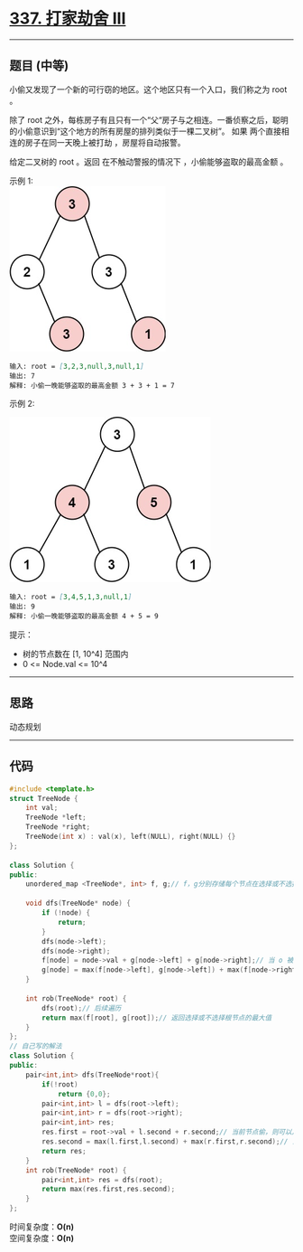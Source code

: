 # [337. 打家劫舍 III](https://leetcode.cn/problems/house-robber-iii/description/)

---

## 题目 (中等)

小偷又发现了一个新的可行窃的地区。这个地区只有一个入口，我们称之为 root 。  

除了 root 之外，每栋房子有且只有一个“父“房子与之相连。一番侦察之后，聪明的小偷意识到“这个地方的所有房屋的排列类似于一棵二叉树”。 如果 两个直接相连的房子在同一天晚上被打劫 ，房屋将自动报警。  

给定二叉树的 root 。返回 在不触动警报的情况下 ，小偷能够盗取的最高金额 。  

示例 1:  
![Alt text](https://github.com/yang-yang-o-o/CodingNotes/blob/main/Coding/asset/337_1.png)  

```markdown
输入: root = [3,2,3,null,3,null,1]
输出: 7
解释: 小偷一晚能够盗取的最高金额 3 + 3 + 1 = 7
```

示例 2:  

![Alt text](https://github.com/yang-yang-o-o/CodingNotes/blob/main/Coding/asset/337_2.png)  

```markdown
输入: root = [3,4,5,1,3,null,1]
输出: 9
解释: 小偷一晚能够盗取的最高金额 4 + 5 = 9
```

提示：

- 树的节点数在 [1, 10^4] 范围内
- 0 <= Node.val <= 10^4

---

## 思路

动态规划

---

## 代码

```C++
#include <template.h>
struct TreeNode {
    int val;
    TreeNode *left;
    TreeNode *right;
    TreeNode(int x) : val(x), left(NULL), right(NULL) {}
};

class Solution {
public:
    unordered_map <TreeNode*, int> f, g;// f，g分别存储每个节点在选择或不选择的情况下其能贡献给父节点的值

    void dfs(TreeNode* node) {
        if (!node) {
            return;
        }
        dfs(node->left);
        dfs(node->right);
        f[node] = node->val + g[node->left] + g[node->right];// 当 o 被选中时，f(o) = o + g(l) + g(r)
        g[node] = max(f[node->left], g[node->left]) + max(f[node->right], g[node->right]);// g(o) = max{f(l),g(l)} + max{f(r),g(r)}
    }

    int rob(TreeNode* root) {
        dfs(root);// 后续遍历
        return max(f[root], g[root]);// 返回选择或不选择根节点的最大值
    }
};
// 自己写的解法
class Solution {
public:
    pair<int,int> dfs(TreeNode*root){
        if(!root)
            return {0,0};
        pair<int,int> l = dfs(root->left);
        pair<int,int> r = dfs(root->right);
        pair<int,int> res;
        res.first = root->val + l.second + r.second;// 当前节点偷，则可以从左右孩子不偷转移过来，因为左右孩子没有直接相连，可以同时偷或不偷
        res.second = max(l.first,l.second) + max(r.first,r.second);// 当前节点不偷，左右孩子都可以偷或不偷
        return res;
    }
    int rob(TreeNode* root) {
        pair<int,int> res = dfs(root);
        return max(res.first,res.second);
    }
};
```

时间复杂度：**O(n)**  
空间复杂度：**O(n)**
